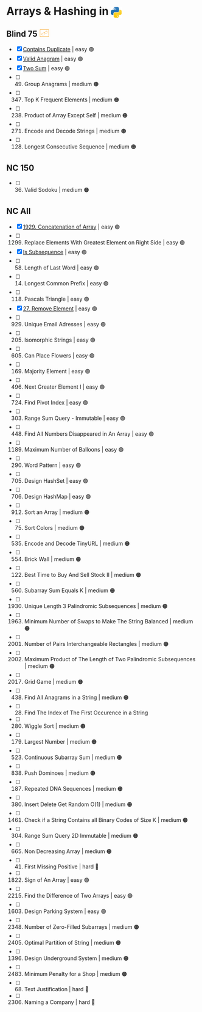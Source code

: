 # Arrays & Hashing in <img src="../../assets/pythonLogo.png" alt="Python logo" style="height: 1em; vertical-align: sub;">

## Blind 75 <img src="../../assets/blind75small.png" alt="blind logo" style="height: 1em; vertical-align: top;">

- [x] [Contains Duplicate](0217_containsDuplicate.ipynb) | easy 🟢
- [x] [Valid Anagram](0242_validAnagram.ipynb) | easy 🟢
- [x] [Two Sum](0001_twoSum.ipynb) | easy 🟢
- [ ] 49. Group Anagrams | medium 🟠
- [ ] 347. Top K Frequent Elements | medium 🟠
- [ ] 238. Product of Array Except Self | medium 🟠
- [ ] 271. Encode and Decode Strings | medium 🟠
- [ ] 128. Longest Consecutive Sequence | medium 🟠

## NC 150

- [ ] 36. Valid Sodoku | medium 🟠

## NC All

- [x] [1929. Concatenation of Array](1929_concatenationofArray.ipynb) | easy 🟢
- [ ] 1299. Replace Elements With Greatest Element on Right Side | easy 🟢
- [x] [Is Subsequence](0392_isSubsequence.ipynb) | easy 🟢
- [ ] 58. Length of Last Word | easy 🟢
- [ ] 14. Longest Common Prefix | easy 🟢
- [ ] 118. Pascals Triangle | easy 🟢
- [x] [27. Remove Element](0027_removeElement.ipynb) | easy 🟢
- [ ] 929. Unique Email Adresses | easy 🟢
- [ ] 205. Isomorphic Strings | easy 🟢
- [ ] 605. Can Place Flowers | easy 🟢
- [ ] 169. Majority Element | easy 🟢
- [ ] 496. Next Greater Element I | easy 🟢
- [ ] 724. Find Pivot Index | easy 🟢
- [ ] 303. Range Sum Query - Immutable | easy 🟢
- [ ] 448. Find All Numbers Disappeared in An Array | easy 🟢
- [ ] 1189. Maximum Number of Balloons | easy 🟢
- [ ] 290. Word Pattern | easy 🟢
- [ ] 705. Design HashSet | easy 🟢
- [ ] 706. Design HashMap | easy 🟢
- [ ] 912. Sort an Array | medium 🟠
- [ ] 75. Sort Colors | medium 🟠
- [ ] 535. Encode and Decode TinyURL | medium 🟠
- [ ] 554. Brick Wall | medium 🟠
- [ ] 122. Best Time to Buy And Sell Stock II | medium 🟠
- [ ] 560. Subarray Sum Equals K | medium 🟠
- [ ] 1930. Unique Length 3 Palindromic Subsequences | medium 🟠
- [ ] 1963. Minimum Number of Swaps to Make The String Balanced | medium 🟠
- [ ] 2001. Number of Pairs Interchangeable Rectangles | medium 🟠
- [ ] 2002. Maximum Product of The Length of Two Palindromic Subsequences | medium 🟠
- [ ] 2017. Grid Game | medium 🟠
- [ ] 438. Find All Anagrams in a String | medium 🟠
- [ ] 28. Find The Index of The First Occurence in a String
- [ ] 280. Wiggle Sort | medium 🟠
- [ ] 179. Largest Number | medium 🟠
- [ ] 523. Continuous Subarray Sum | medium 🟠
- [ ] 838. Push Dominoes | medium 🟠
- [ ] 187. Repeated DNA Sequences | medium 🟠
- [ ] 380. Insert Delete Get Random O(1) | medium 🟠
- [ ] 1461. Check if a String Contains all Binary Codes of Size K | medium 🟠
- [ ] 304. Range Sum Query 2D Immutable | medium 🟠
- [ ] 665. Non Decreasing Array | medium 🟠
- [ ] 41. First Missing Positive | hard 🔴
- [ ] 1822. Sign of An Array | easy 🟢
- [ ] 2215. Find the Difference of Two Arrays | easy 🟢
- [ ] 1603. Design Parking System | easy 🟢
- [ ] 2348. Number of Zero-Filled Subarrays | medium 🟠
- [ ] 2405. Optimal Partition of String | medium 🟠
- [ ] 1396. Design Underground System | medium 🟠
- [ ] 2483. Minimum Penalty for a Shop | medium 🟠
- [ ] 68. Text Justification | hard 🔴
- [ ] 2306. Naming a Company | hard 🔴
